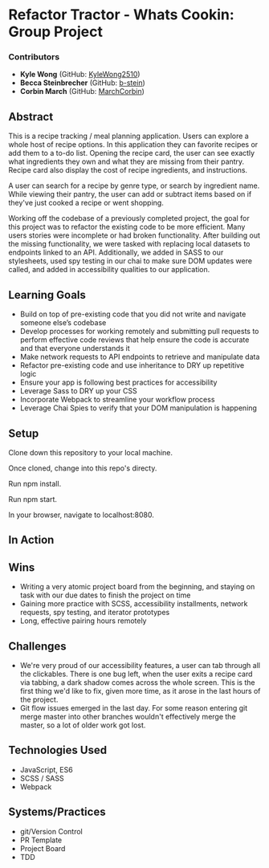 # Refactor Tractor - Whats Cookin: Group Project

### Contributors
* __Kyle Wong__ (GitHub: [KyleWong2510](https://github.com/KyleWong2510))
* __Becca Steinbrecher__ (GitHub: [b-stein](https://github.com/b-stein))
* __Corbin March__ (GitHub: [MarchCorbin](https://github.com/MarchCorbin))

## Abstract
This is a recipe tracking / meal planning application. Users can explore a whole host of recipe options. In this application they can favorite recipes or add them to a to-do list. Opening the recipe card, the user can see exactly what ingredients they own and what they are missing from their pantry. Recipe card also display the cost of recipe ingredients, and instructions.

A user can search for a recipe by genre type, or search by ingredient name. While viewing their pantry, the user can add or subtract items based on if they've just cooked a recipe or went shopping.

 Working off the codebase of a previously completed project, the goal for this project was to refactor the existing code to be more efficient. Many users stories were incomplete or had broken functionality. After building out the missing functionality, we were tasked with replacing local datasets to endpoints linked to an API. Additionally, we added in SASS to our stylesheets, used spy testing in our chai to make sure DOM updates were called, and added in accessibility qualities to our application.

## Learning Goals
* Build on top of pre-existing code that you did not write and navigate someone else’s codebase
* Develop processes for working remotely and submitting pull requests to perform effective code reviews that help ensure the code is accurate and that everyone understands it
* Make network requests to API endpoints to retrieve and manipulate data
* Refactor pre-existing code and use inheritance to DRY up repetitive logic
* Ensure your app is following best practices for accessibility
* Leverage Sass to DRY up your CSS
* Incorporate Webpack to streamline your workflow process
* Leverage Chai Spies to verify that your DOM manipulation is happening

## Setup

Clone down this repository to your local machine.

Once cloned, change into this repo's directy.

Run npm install.

Run npm start.

In your browser, navigate to localhost:8080.


## In Action


## Wins
- Writing a very atomic project board from the beginning, and staying on task with our due dates to finish the project on time
- Gaining more practice with SCSS, accessibility installments, network requests, spy testing, and iterator prototypes
- Long, effective pairing hours remotely

## Challenges
- We're very proud of our accessibility features, a user can tab through all the clickables. There is one bug left, when the user exits a recipe card via tabbing, a dark shadow comes across the whole screen. This is the first thing we'd like to fix, given more time, as it arose in the last hours of the project.
- Git flow issues emerged in the last day. For some reason entering git merge master into other branches wouldn't effectively merge the master, so a lot of older work got lost.

## Technologies Used
- JavaScript, ES6
- SCSS / SASS
- Webpack

## Systems/Practices
- git/Version Control
- PR Template
- Project Board
- TDD
